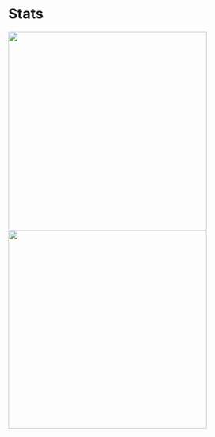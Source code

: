<h1> Stats </h1>
<p float="left">
  <img src="https://github-readme-stats.vercel.app/api?username=vladikasik&show_icons=true&theme=github_dark" width="400" />
  <img src="https://github-readme-stats.vercel.app/api/wakatime?username=vladikasik&theme=github_dark" width="400" /> 
</p>
